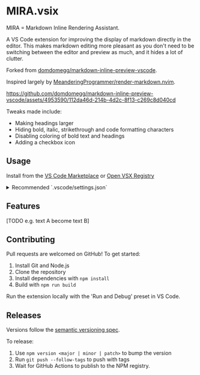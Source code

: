 # MIRA.vsix

MIRA = Markdown Inline Rendering Assistant.

A VS Code extension for improving the display of markdown directly in the editor. 
This makes markdown editing more pleasant as you don't need to be switching between the editor and preview as much, and it hides a lot of clutter.

Forked from [domdomegg/markdown-inline-preview-vscode](https://github.com/domdomegg/markdown-inline-preview-vscode).

Inspired largely by [MeanderingProgrammer/render-markdown.nvim](https://github.com/MeanderingProgrammer/render-markdown.nvim).

https://github.com/domdomegg/markdown-inline-preview-vscode/assets/4953590/112da46d-214b-4d2c-8f13-c269c8d040cd


Tweaks made include:

- Making headings larger
- Hiding bold, italic, strikethrough and code formatting characters
- Disabling coloring of bold text and headings
- Adding a checkbox icon



## Usage

Install from the [VS Code Marketplace](https://marketplace.visualstudio.com/items?itemName=domdomegg.markdown-inline-preview-vscode) or [Open VSX Registry](https://open-vsx.org/extension/domdomegg/markdown-inline-preview-vscode)

<details>
<summary>Recommended `.vscode/settings.json`</summary>

```json
{
  "[markdown]": {
    "editor.quickSuggestions": {
      "other": false,
      "comments": false,
      "strings": false
    },
    "editor.fontFamily": "Fira Sans",
    "editor.wrappingStrategy": "advanced",
    "editor.fontSize": 13,
    "editor.lineHeight": 1.5,
    "editor.cursorBlinking": "phase",
    "editor.lineNumbers": "off",
    "editor.indentSize": "tabSize",
    "editor.tabSize": 6,
    "editor.insertSpaces": false,
    "editor.autoClosingBrackets": "never",
    "editor.bracketPairColorization.enabled": false,
    "editor.matchBrackets": "never",
    "editor.guides.indentation": false,
    "editor.padding.top": 20
  },
  "editor.tokenColorCustomizations": {
    "[Default Dark Modern]": {
      "textMateRules": [
        {
          "scope": "punctuation.definition.list.begin.markdown",
          "settings": {
            "foreground": "#777",
          }
        },
      ]
    }
  }
}
```

</details>

## Features

[TODO e.g. text A become text B]


## Contributing

Pull requests are welcomed on GitHub! To get started:

1. Install Git and Node.js
2. Clone the repository
3. Install dependencies with `npm install`
4. Build with `npm run build`

Run the extension locally with the 'Run and Debug' preset in VS Code.

## Releases

Versions follow the [semantic versioning spec](https://semver.org/).

To release:

1. Use `npm version <major | minor | patch>` to bump the version
2. Run `git push --follow-tags` to push with tags
3. Wait for GitHub Actions to publish to the NPM registry.
